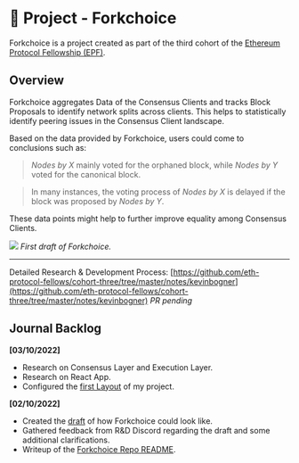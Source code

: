 # 🍴 Project - Forkchoice

Forkchoice is a project created as part of the third cohort of the [Ethereum Protocol Fellowship (EPF)](https://github.com/eth-protocol-fellows/cohort-three/blob/master/program-guide/program-details.md).

## Overview

Forkchoice aggregates Data of the Consensus Clients and tracks Block Proposals to identify network splits across clients. This helps to statistically identify peering issues in the Consensus Client landscape.

Based on the data provided by Forkchoice, users could come to conclusions such as:

> *Nodes by X* mainly voted for the orphaned block, while *Nodes by Y* voted for the canonical block.

> In many instances, the voting process of *Nodes by X* is delayed if the block was proposed by *Nodes by Y*.

These data points might help to further improve equality among Consensus Clients.


![](https://user-images.githubusercontent.com/114221396/193452397-19a40781-27bc-4218-b08c-5a42183c37e2.png)
*First draft of Forkchoice.*

---

Detailed Research & Development Process: [https://github.com/eth-protocol-fellows/cohort-three/tree/master/notes/kevinbogner](https://github.com/eth-protocol-fellows/cohort-three/tree/master/notes/kevinbogner) *PR pending*

## Journal Backlog

**[03/10/2022]**
- Research on Consensus Layer and Execution Layer.
- Research on React App.
- Configured the [first Layout](https://user-images.githubusercontent.com/114221396/193602030-5ab6b761-93c2-4416-8331-ab14fc7a1218.png) of my project.


**[02/10/2022]**
- Created the [draft](https://user-images.githubusercontent.com/114221396/193452397-19a40781-27bc-4218-b08c-5a42183c37e2.png) of how Forkchoice could look like.
- Gathered feedback from R&D Discord regarding the draft and some additional clarifications.
- Writeup of the [Forkchoice Repo README](https://github.com/kevinbogner/forkchoice-epf).
